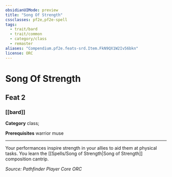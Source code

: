 ```yaml
---
obsidianUIMode: preview
title: "Song Of Strength"
cssclasses: pf2e,pf2e-spell
tags:
  - trait/bard
  - trait/common
  - category/class
  - remaster
aliases: "Compendium.pf2e.feats-srd.Item.FkN9QX1W2Iv56bkn"
license: ORC
---
```

# Song Of Strength
## Feat 2
### [[bard]]

**Category** class; 



**Prerequisites** warrior muse
* * *
Your performances inspire strength in your allies to aid them at physical tasks. You learn the [[Spells/Song of Strength|Song of Strength]] composition cantrip.

*Source: Pathfinder Player Core*
*ORC*